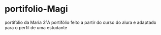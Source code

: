 # portifolio-Magi
portifólio da Maria 3°A
portifólio feito a partir do curso do alura e adaptado para o perfil de uma estudante
